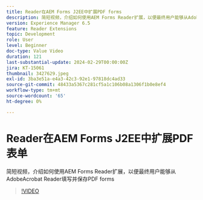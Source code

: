 ```yaml
---
title: Reader在AEM Forms J2EE中扩展PDF forms
description: 简短视频，介绍如何使用AEM Forms Reader扩展，以便最终用户能够从Adobe/Acrobat Reader填写并保存PDF forms
version: Experience Manager 6.5
feature: Reader Extensions
topic: Development
role: User
level: Beginner
doc-type: Value Video
duration: 121
last-substantial-update: 2024-02-29T00:00:00Z
jira: KT-15061
thumbnail: 3427629.jpeg
exl-id: 3ba3e51a-e4a3-42c3-92e1-97818dc4ad33
source-git-commit: 48433a5367c281cf5a1c106b08a1306f1b0e8ef4
workflow-type: tm+mt
source-wordcount: '65'
ht-degree: 0%

---
```


# Reader在AEM Forms J2EE中扩展PDF表单

简短视频，介绍如何使用AEM Forms Reader扩展，以便最终用户能够从AdobeAcrobat Reader填写并保存PDF forms

>[!VIDEO](https://video.tv.adobe.com/v/3439525/?learn=on&captions=chi_hans)
